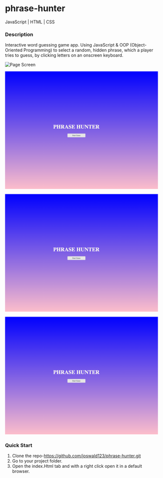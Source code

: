 # phrase-hunter

JavaScript | HTML | CSS

### Description

Interactive word guessing game app. Using JavaScript & OOP (Object-Oriented Programming) to select a random, hidden phrase, 
which a player tries to guess, by clicking letters on an onscreen keyboard.

![Page Screen](/assets/img/interactive-form.png)

![Page Screen](/images/homePage.png)

![Page Screen](/images/homePage.png)

![Page Screen](/images/homePage.png)

### Quick Start
1. Clone the repo-https://github.com/joswald123/phrase-hunter.git
2. Go to your project folder.
3. Open the index.Html tab and with a right click open it in a default browser.
